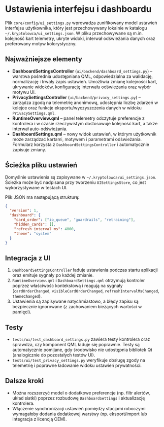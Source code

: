 # Ustawienia interfejsu i dashboardu

Plik `core/config/ui_settings.py` wprowadza zunifikowany model ustawień interfejsu użytkownika, który jest przechowywany lokalnie w katalogu `~/.kryptolowca/ui_settings.json`. W pliku przechowywane są m.in. kolejność kart telemetry, ukryte widoki, interwał odświeżania danych oraz preferowany motyw kolorystyczny.

## Najważniejsze elementy

- **DashboardSettingsController** (`ui/backend/dashboard_settings.py`) – warstwa pośrednia udostępniana QML, odpowiedzialna za walidację, normalizację i trwały zapis ustawień. Umożliwia zmianę kolejności kart, ukrywanie widoków, konfigurację interwału odświeżania oraz wybór motywu UI.
- **PrivacySettingsController** (`ui/backend/privacy_settings.py`) – zarządza zgodą na telemetrię anonimową, udostępnia liczbę zdarzeń w kolejce oraz funkcje eksportu/wyczyszczenia danych w widoku `PrivacySettings.qml`.
- **RuntimeOverview.qml** – panel telemetry odczytuje preferencje z kontrolera i w czasie rzeczywistym dostosowuje kolejność kart, a także interwał auto-odświeżania.
- **DashboardSettings.qml** – nowy widok ustawień, w którym użytkownik może zarządzać kartami, motywem i parametrami odświeżania. Formularz korzysta z `DashboardSettingsController` i automatycznie zapisuje zmiany.

## Ścieżka pliku ustawień

Domyślnie ustawienia są zapisywane w `~/.kryptolowca/ui_settings.json`. Ścieżka może być nadpisana przy tworzeniu `UISettingsStore`, co jest wykorzystywane w testach UI.

Plik JSON ma następującą strukturę:

```json
{
  "version": 1,
  "dashboard": {
    "card_order": ["io_queue", "guardrails", "retraining"],
    "hidden_cards": [],
    "refresh_interval_ms": 4000,
    "theme": "system"
  }
}
```

## Integracja z UI

1. `DashboardSettingsController` ładuje ustawienia podczas startu aplikacji oraz emituje sygnały po każdej zmianie.
2. `RuntimeOverview.qml` i `DashboardSettings.qml` otrzymują kontroler poprzez właściwość kontekstową i reagują na sygnały (`cardOrderChanged`, `visibleCardOrderChanged`, `refreshIntervalMsChanged`, `themeChanged`).
3. Ustawienia są zapisywane natychmiastowo, a błędy zapisu są bezpiecznie ignorowane (z zachowaniem bieżących wartości w pamięci).

## Testy

- `tests/ui/test_dashboard_settings.py` zawiera testy kontrolera oraz sprawdza, czy komponent QML ładuje się poprawnie. Testy są automatycznie pomijane, gdy środowisko nie udostępnia bibliotek Qt (analogicznie do pozostałych testów UI).
- `tests/ui/test_privacy_settings.py` weryfikuje obsługę zgody na telemetrię i poprawne ładowanie widoku ustawień prywatności.

## Dalsze kroki

- Można rozszerzyć model o dodatkowe preferencje (np. filtr alertów, układ siatki) poprzez rozbudowę `DashboardSettings` i aktualizację kontrolera.
- Włączenie synchronizacji ustawień pomiędzy stacjami roboczymi wymagałoby dodania dodatkowej warstwy (np. eksport/import lub integracja z licencją OEM).
